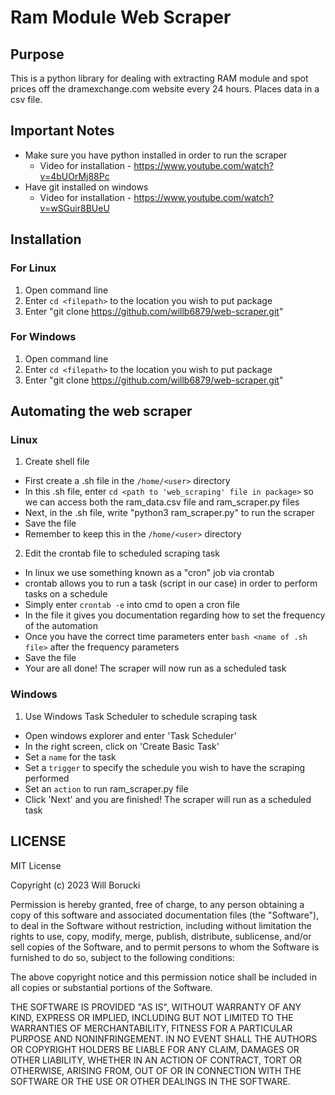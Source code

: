 # Ram Module Web Scraper
## Purpose
This is a python library for dealing with extracting RAM module and spot prices off the dramexchange.com website every 24 hours. Places data in a csv file.

## Important Notes
* Make sure you have python installed in order to run the scraper
  * Video for installation - https://www.youtube.com/watch?v=4bUOrMj88Pc
* Have git installed on windows 
  * Video for installation - https://www.youtube.com/watch?v=wSGuir8BUeU

## Installation
### For Linux
1. Open command line
2. Enter ```cd <filepath>``` to the location you wish to put package
3. Enter "git clone https://github.com/willb6879/web-scraper.git"

### For Windows
1. Open command line
2. Enter ```cd <filepath>``` to the location you wish to put package
3. Enter "git clone https://github.com/willb6879/web-scraper.git"

## Automating the web scraper
### Linux
1. Create shell file
* First create a .sh file in the ```/home/<user>``` directory
* In this .sh file, enter ```cd <path to 'web_scraping' file in package>``` so we can access both the ram_data.csv file and ram_scraper.py files
* Next, in the .sh file, write "python3 ram_scraper.py" to run the scraper
* Save the file 
* Remember to keep this in the ```/home/<user>``` directory

2. Edit the crontab file to scheduled scraping task
* In linux we use something known as a "cron" job via crontab
* crontab allows you to run a task (script in our case) in order to perform tasks on a schedule
* Simply enter ```crontab -e``` into cmd to open a cron file
* In the file it gives you documentation regarding how to set the frequency of the automation
* Once you have the correct time parameters enter ```bash <name of .sh file>``` after the frequency parameters
* Save the file
* Your are all done! The scraper will now run as a scheduled task

### Windows
1. Use Windows Task Scheduler to schedule scraping task
* Open windows explorer and enter 'Task Scheduler'
* In the right screen, click on 'Create Basic Task'
* Set a ```name``` for the task 
* Set a ```trigger``` to specify the schedule you wish to have the scraping performed
* Set an ```action``` to run ram_scraper.py file
* Click 'Next' and you are finished! The scraper will run as a scheduled task

## LICENSE
MIT License

Copyright (c) 2023 Will Borucki

Permission is hereby granted, free of charge, to any person obtaining a copy
of this software and associated documentation files (the "Software"), to deal
in the Software without restriction, including without limitation the rights
to use, copy, modify, merge, publish, distribute, sublicense, and/or sell
copies of the Software, and to permit persons to whom the Software is
furnished to do so, subject to the following conditions:

The above copyright notice and this permission notice shall be included in all
copies or substantial portions of the Software.

THE SOFTWARE IS PROVIDED "AS IS", WITHOUT WARRANTY OF ANY KIND, EXPRESS OR
IMPLIED, INCLUDING BUT NOT LIMITED TO THE WARRANTIES OF MERCHANTABILITY,
FITNESS FOR A PARTICULAR PURPOSE AND NONINFRINGEMENT. IN NO EVENT SHALL THE
AUTHORS OR COPYRIGHT HOLDERS BE LIABLE FOR ANY CLAIM, DAMAGES OR OTHER
LIABILITY, WHETHER IN AN ACTION OF CONTRACT, TORT OR OTHERWISE, ARISING FROM,
OUT OF OR IN CONNECTION WITH THE SOFTWARE OR THE USE OR OTHER DEALINGS IN THE
SOFTWARE.


